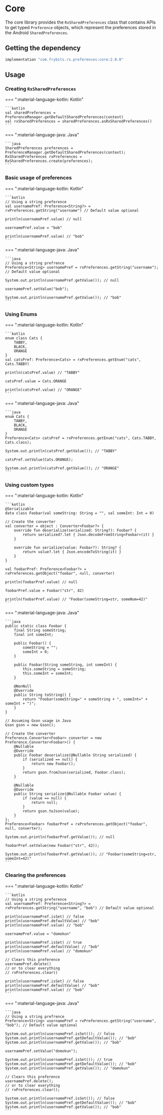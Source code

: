 # Core

The core library provides the `RxSharedPreferences` class that contains APIs to get typed `Preference` objects, which represent the preferences stored in the Android `SharedPreferences`.

## Getting the dependency
```groovy
implementation "com.frybits.rx.preferences:core:2.0.0"
```

## Usage

### Creating `RxSharedPreferences`
=== ":material-language-kotlin: Kotlin"

    ```kotlin
    val sharedPreferences = PreferenceManager.getDefaultSharedPreferences(context)
    val rxSharedPreferences = sharedPreferences.asRxSharedPreferences()
    ```
    
=== ":material-language-java: Java"

    ```java
    SharedPreferences preferences = PreferenceManager.getDefaultSharedPreferences(context);
    RxSharedPreferences rxPreferences = RxSharedPreferences.create(preferences);
    ```

### Basic usage of preferences
=== ":material-language-kotlin: Kotlin"

    ```kotlin
    // Using a string preference
    val usernamePref: Preference<String?> = rxPreferences.getString("username") // Default value optional

    println(usernamePref.value) // null
    
    usernamePref.value = "bob"

    println(usernamePref.value) // "bob"
    ```
    
=== ":material-language-java: Java"

    ```java
    // Using a string prefrence
    Preference<String> usernamePref = rxPreferences.getString("username"); // Default value optional

    System.out.println(usernamePref.getValue()); // null

    usernamePref.setValue("bob");

    System.out.println(usernamePref.getValue()); // "bob"
    ```

### Using Enums
=== ":material-language-kotlin: Kotlin"

    ```kotlin
    enum class Cats {
        TABBY,
        BLACK,
        ORANGE
    }
    val catsPref: Preference<Cats> = rxPreferences.getEnum("cats", Cats.TABBY)

    println(catsPref.value) // "TABBY"

    catsPref.value = Cats.ORANGE
    
    println(catsPref.value) // "ORANGE"
    ```
    
=== ":material-language-java: Java"

    ```java
    enum Cats {
        TABBY,
        BLACK,
        ORANGE
    }
    Preference<Cats> catsPref = rxPreferences.getEnum("cats", Cats.TABBY, Cats.class);

    System.out.println(catsPref.getValue()); // "TABBY"

    catsPref.setValue(Cats.ORANGE);
    
    System.out.println(catsPref.getValue()); // "ORANGE"
    ```

### Using custom types
=== ":material-language-kotlin: Kotlin"

    ```kotlin
    @Serializable
    data class Foobar(val someString: String = "", val someInt: Int = 0)

    // Create the converter
    val converter = object : Converter<Foobar?> {
        override fun deserialize(serialized: String?): Foobar? {
            return serialized?.let { Json.decodeFromString<Foobar>(it) }
        }

        override fun serialize(value: Foobar?): String? {
            return value?.let { Json.encodeToString(it) }
        }
    }

    val foobarPref: Preference<Foobar?> = rxPreferences.getObject("foobar", null, converter)

    println(foobarPref.value) // null

    foobarPref.value = Foobar("str", 42)
    
    println(foobarPref.value) // "Foobar(someString=str, someNum=42)"
    ```
    
=== ":material-language-java: Java"

    ```java
    public static class Foobar {
        final String someString;
        final int someInt;

        public Foobar() {
            someString = "";
            someInt = 0;
        }

        public Foobar(String someString, int someInt) {
            this.someString = someString;
            this.someInt = someInt;
        }
        
        @NonNull
        @Override
        public String toString() {
            return "Foobar(someString=" + someString + ", someInt=" + someInt + ")";
        }
    }

    // Assuming Gson usage in Java
    Gson gson = new Gson();

    // Create the converter
    Preference.Converter<Foobar> converter = new Preference.Converter<Foobar>() {
        @Nullable
        @Override
        public Foobar deserialize(@Nullable String serialized) {
            if (serialized == null) {
                return new Foobar();
            }
            return gson.fromJson(serialized, Foobar.class);
        }

        @Nullable
        @Override
        public String serialize(@Nullable Foobar value) {
            if (value == null) {
                return null;
            }
            return gson.toJson(value);
        }
    };
    Preference<Foobar> foobarPref = rxPreferences.getObject("foobar", null, converter);

    System.out.println(foobarPref.getValue()); // null

    foobarPref.setValue(new Foobar("str", 42));
    
    System.out.println(foobarPref.getValue()); // "Foobar(someString=str, someInt=42)"
    ```

### Clearing the preferences
=== ":material-language-kotlin: Kotlin"

    ```kotlin
    // Using a string preference
    val usernamePref: Preference<String?> = rxPreferences.getString("username", "bob") // Default value optional

    println(usernamePref.isSet) // false
    println(usernamePref.defaultValue) // "bob"
    println(usernamePref.value) // "bob"

    usernamePref.value = "domokun"

    println(usernamePref.isSet) // true
    println(usernamePref.defaultValue) // "bob"
    println(usernamePref.value) // "domokun"

    // Clears this preference
    usernamePref.delete()
    // or to clear everything
    // rxPreferences.clear() 

    println(usernamePref.isSet) // false
    println(usernamePref.defaultValue) // "bob"
    println(usernamePref.value) // "bob"
    ```
    
=== ":material-language-java: Java"

    ```java
    // Using a string prefrence
    Preference<String> usernamePref = rxPreferences.getString("username", "bob"); // Default value optional

    System.out.println(usernamePref.isSet()); // false
    System.out.println(usernamePref.getDefaultValue()); // "bob"
    System.out.println(usernamePref.getValue()); // "bob"

    usernamePref.setValue("domokun");

    System.out.println(usernamePref.isSet()); // true
    System.out.println(usernamePref.getDefaultValue()); // "bob"
    System.out.println(usernamePref.getValue()); // "domokun"

    // Clears this preference
    usernamePref.delete();
    // or to clear everything
    // rxPreferences.clear();

    System.out.println(usernamePref.isSet()); // false
    System.out.println(usernamePref.getDefaultValue()); // "bob"
    System.out.println(usernamePref.getValue()); // "bob"
    ```
